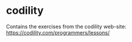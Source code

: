 # codility
Contains the exercises from the codility web-site: https://codility.com/programmers/lessons/
